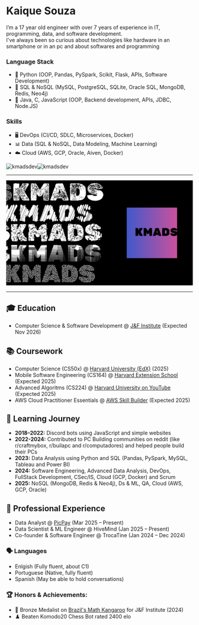 # Kaique Souza
I’m a 17 year old engineer with over 7 years of experience in IT, programming, data, and software development.  
I've always been so curious about technologies like hardware in an smartphone or in an pc and about softwares and programming 

### Language Stack
- 🥇 Python (OOP, Pandas, PySpark, Scikit, Flask, APIs, Software Development) 
- 🥈 SQL & NoSQL (MySQL, PostgreSQL, SQLite, Oracle SQL, MongoDB, Redis, Neo4j) 
- 🥉 Java, C, JavaScript (OOP, Backend development, APIs, JDBC, Node.JS) 

### Skills
- 🖥️ DevOps (CI/CD, SDLC, Microservices, Docker)
- 📊 Data (SQL & NoSQL, Data Modeling, Machine Learning)
- ☁️ Cloud (AWS, GCP, Oracle, Aiven, Docker)

<p></p>

<p><img align="left" src="https://github-readme-stats.vercel.app/api/top-langs?username=kmadsdev&show_icons=true&locale=en&layout=compact" alt="kmadsdev" /></p>
<!-- <p>&nbsp;<img src="https://github-readme-stats.vercel.app/api?username=kmadsdev&show_icons=true&locale=en" alt="kmadsdev" /></p> -->
<p><img src="https://github-readme-streak-stats.herokuapp.com/?user=kmadsdev" alt="kmadsdev" /></p>

---

![KMADS](/KMADS-v3.png)

---

## 🎓 Education
- Computer Science & Software Development @ [J&F Institute](https://institutojef.org.br/escolas/tech/) (Expected Nov 2026)

## 📚 Coursework
- Computer Science (CS50x) @ [Harvard University (EdX)](https://www.edx.org/school/harvardx) (2025)
- Mobile Software Engineering (CS164) @ [Harvard Extension School](https://www.youtube.com/@CS164) (Expected 2025)
- Advanced Algoritms (CS224) @ [Harvard University on YouTube](https://www.youtube.com/@harvard) (Expected 2025)
- AWS Cloud Practitioner Essentials @ [AWS Skill Builder](https://skillbuilder.aws/) (Expected 2025)

## 📍 Learning Journey
- **2018–2022:** Discord bots using JavaScript and simple websites
- **2022-2024:** Contributed to PC Building communities on reddit (like r/craftmybox, r/builapc and r/computadores) and helped people build their PCs
- **2023:** Data Analysis using Python and SQL (Pandas, PySpark, MySQL, Tableau and Power BI)
- **2024:** Software Engineering, Advanced Data Analysis, DevOps, FullStack Development, CSec/IS, Cloud (GCP, Docker) and Scrum
- **2025:** NoSQL (MongoDB, Redis & Neo4j), Ds & ML, QA, Cloud (AWS, GCP, Oracle)

## 💼 Professional Experience
- Data Analyst @ [PicPay](https://picpay.com/) (Mar 2025 – Present)
- Data Scientist & ML Engineer @ HiveMind (Jan 2025 – Present)
- Co-founder & Software Engineer @ TrocaTine (Jan 2024 – Dec 2024)

### 🗣️ Languages
- Enlgish (Fully fluent, about C1)
- Portuguese (Native, fully fluent)
- Spanish (May be able to hold conversations)

### 🏆 Honors & Achievements:
- 🥉 Bronze Medalist on [Brazil's Math Kangaroo](https://www.cangurudematematicabrasil.com.br/) for J&F Institute (2024)
- ♟️ Beaten Komodo20 Chess Bot rated 2400 elo
